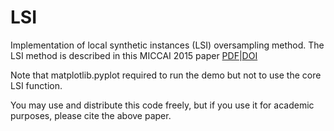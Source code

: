 # LSI
Implementation of local synthetic instances (LSI) oversampling method. The LSI method is described in this MICCAI 2015 paper [PDF](http://www.sfu.ca/~cjbrown/pdfs/miccai2015a.pdf)|[DOI](https://doi.org/10.1007/978-3-319-24553-9_9)

Note that matplotlib.pyplot required to run the demo but not to use the core LSI function.

You may use and distribute this code freely, but if you use it for academic purposes, please cite the above paper.
